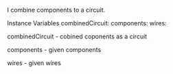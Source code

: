 I combine components to a circuit.

Instance Variables
	combinedCircuit:		<Object>
	components:		<Object>
	wires:		<Object>

combinedCircuit
	- cobined coponents as a circuit

components
	- given components

wires
	- given wires
